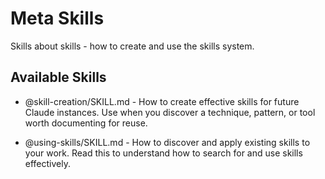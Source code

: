 # Meta Skills

Skills about skills - how to create and use the skills system.

## Available Skills

- @skill-creation/SKILL.md - How to create effective skills for future Claude instances. Use when you discover a technique, pattern, or tool worth documenting for reuse.

- @using-skills/SKILL.md - How to discover and apply existing skills to your work. Read this to understand how to search for and use skills effectively.
